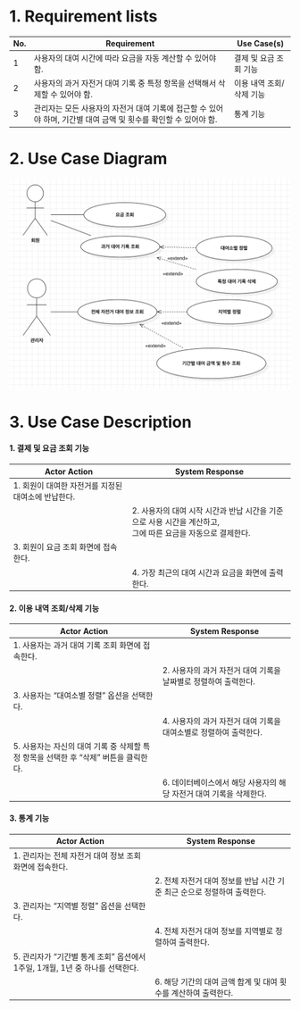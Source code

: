 # 1. Requirement lists
| No. | Requirement                                                                                   | Use Case(s)             |
|-----|-----------------------------------------------------------------------------------------------|--------------------------|
| 1   | 사용자의 대여 시간에 따라 요금을 자동 계산할 수 있어야 함.                                     | 결제 및 요금 조회 기능   |
| 2   | 사용자의 과거 자전거 대여 기록 중 특정 항목을 선택해서 삭제할 수 있어야 함.                     | 이용 내역 조회/삭제 기능 |
| 3   | 관리자는 모든 사용자의 자전거 대여 기록에 접근할 수 있어야 하며, 기간별 대여 금액 및 횟수를 확인할 수 있어야 함. | 통계 기능                |

# 2. Use Case Diagram
![다이어그램](./func_10-13_ver_2_0.png)

# 3. Use Case Description
#### 1. 결제 및 요금 조회 기능

| Actor Action                                              | System Response                                                                 |
|-----------------------------------------------------------|----------------------------------------------------------------------------------|
| 1. 회원이 대여한 자전거를 지정된 대여소에 반납한다.          |                                                                                  |
|                                                           | 2. 사용자의 대여 시작 시간과 반납 시간을 기준으로 사용 시간을 계산하고, <br> 그에 따른 요금을 자동으로 결제한다. |
| 3. 회원이 요금 조회 화면에 접속한다.                        |                                                                                  |
|                                                           | 4. 가장 최근의 대여 시간과 요금을 화면에 출력한다.                               |

#### 2. 이용 내역 조회/삭제 기능

| Actor Action                                                                | System Response                                                                    |
|-----------------------------------------------------------------------------|-------------------------------------------------------------------------------------|
| 1. 사용자는 과거 대여 기록 조회 화면에 접속한다.                              |                                                                                     |
|                                                                             | 2. 사용자의 과거 자전거 대여 기록을 날짜별로 정렬하여 출력한다.                      |
| 3. 사용자는 “대여소별 정렬” 옵션을 선택한다.                                  |                                                                                     |
|                                                                             | 4. 사용자의 과거 자전거 대여 기록을 대여소별로 정렬하여 출력한다.                    |
| 5. 사용자는 자신의 대여 기록 중 삭제할 특정 항목을 선택한 후 “삭제” 버튼을 클릭한다. |                                                                                     |
|                                                                             | 6. 데이터베이스에서 해당 사용자의 해당 자전거 대여 기록을 삭제한다.                  |

#### 3. 통계 기능

| Actor Action                                                               | System Response                                                                    |
|----------------------------------------------------------------------------|-------------------------------------------------------------------------------------|
| 1. 관리자는 전체 자전거 대여 정보 조회 화면에 접속한다.                     |                                                                                     |
|                                                                            | 2. 전체 자전거 대여 정보를 반납 시간 기준 최근 순으로 정렬하여 출력한다.              |
| 3. 관리자는 “지역별 정렬” 옵션을 선택한다.                                 |                                                                                     |
|                                                                            | 4. 전체 자전거 대여 정보를 지역별로 정렬하여 출력한다.                              |
| 5. 관리자가 “기간별 통계 조회” 옵션에서 1주일, 1개월, 1년 중 하나를 선택한다. |                                                                                     |
|                                                                            | 6. 해당 기간의 대여 금액 합계 및 대여 횟수를 계산하여 출력한다.                      |
